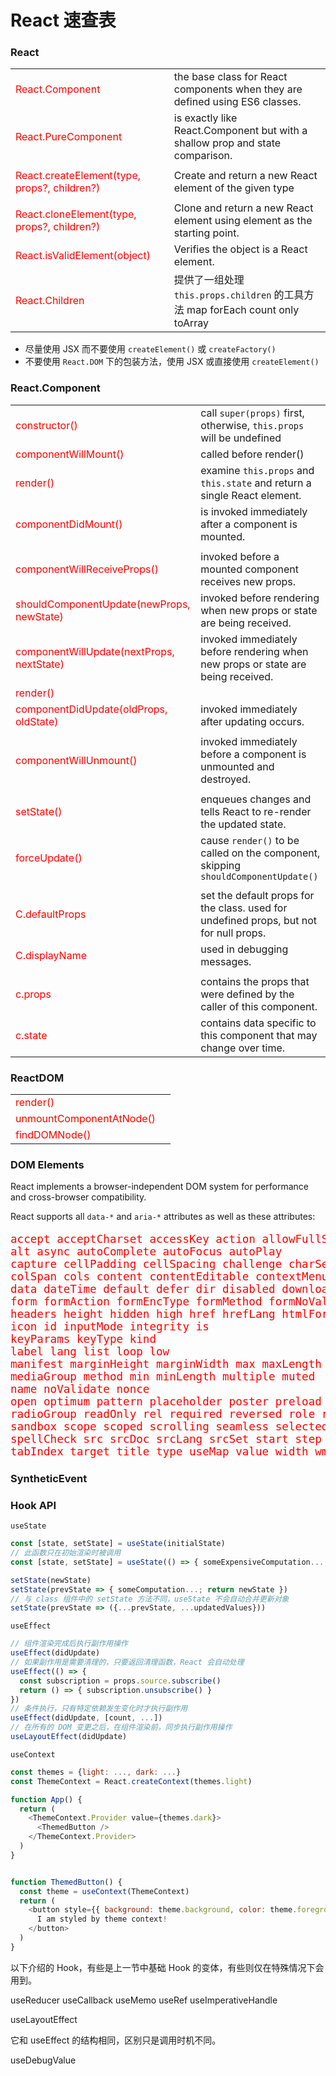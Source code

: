 # React 速查表

### React

|||
|-----------------------|----------------------------------------------------------------------------------------
| React.Component       | the base class for React components when they are defined using ES6 classes.
| React.PureComponent   | is exactly like React.Component but with a shallow prop and state comparison.
|||
| React.createElement(type, props?, children?) | Create and return a new React element of the given type
|||
| React.cloneElement(type, props?, children?)  | Clone and return a new React element using element as the starting point.
| React.isValidElement(object) | Verifies the object is a React element.
| React.Children               | 提供了一组处理 `this.props.children` 的工具方法 map forEach count only toArray

* 尽量使用 JSX 而不要使用 `createElement()` 或 `createFactory()`
* 不要使用 `React.DOM` 下的包装方法，使用 JSX 或直接使用 `createElement()`

### React.Component

|||
|----------------------|-------------------------------------------------------------------------------------------
| constructor()        | call `super(props)` first, otherwise, `this.props` will be undefined
| componentWillMount() | called before render()
| render()             | examine `this.props` and `this.state` and return a single React element.
| componentDidMount()  | is invoked immediately after a component is mounted.
|||
| componentWillReceiveProps() | invoked before a mounted component receives new props. 
| shouldComponentUpdate(newProps, newState) | invoked before rendering when new props or state are being received.
| componentWillUpdate(nextProps, nextState) | invoked immediately before rendering when new props or state are being received.
| render()                    | |
| componentDidUpdate(oldProps, oldState)        | invoked immediately after updating occurs.
|||
| componentWillUnmount() | invoked immediately before a component is unmounted and destroyed.
|||
| setState()    | enqueues changes and tells React to re-render the updated state.
| forceUpdate() | cause `render()` to be called on the component, skipping `shouldComponentUpdate()`
|||
| C.defaultProps  | set the default props for the class. used for undefined props, but not for null props.
| C.displayName   | used in debugging messages.
|||
| c.props  | contains the props that were defined by the caller of this component.
| c.state  | contains data specific to this component that may change over time.

### ReactDOM

|||
|--------------------------|-------------------------------------------------------------------------------------------
| render()                 | 
| unmountComponentAtNode() | 
| findDOMNode()            | 

### DOM Elements

React implements a browser-independent DOM system for performance and cross-browser compatibility.

React supports all `data-*` and `aria-*` attributes as well as these attributes:

<pre style="font-size: 1.1rem; color: red;">
accept acceptCharset accessKey action allowFullScreen allowTransparency
alt async autoComplete autoFocus autoPlay
capture cellPadding cellSpacing challenge charSet checked cite classID className
colSpan cols content contentEditable contextMenu controls coords crossOrigin
data dateTime default defer dir disabled download draggable encType
form formAction formEncType formMethod formNoValidate formTarget frameBorder
headers height hidden high href hrefLang htmlFor httpEquiv
icon id inputMode integrity is
keyParams keyType kind
label lang list loop low
manifest marginHeight marginWidth max maxLength media
mediaGroup method min minLength multiple muted
name noValidate nonce
open optimum pattern placeholder poster preload profile
radioGroup readOnly rel required reversed role rowSpan rows
sandbox scope scoped scrolling seamless selected shape size sizes span
spellCheck src srcDoc srcLang srcSet start step style summary
tabIndex target title type useMap value width wmode wrap
</pre>

### SyntheticEvent



### Hook API

`useState`

```js
const [state, setState] = useState(initialState)
// 此函数只在初始渲染时被调用
const [state, setState] = useState(() => { someExpensiveComputation...; return initialState })

setState(newState)
setState(prevState => { someComputation...; return newState })
// 与 class 组件中的 setState 方法不同，useState 不会自动合并更新对象
setState(prevState => ({...prevState, ...updatedValues}))
```

`useEffect`

```js
// 组件渲染完成后执行副作用操作
useEffect(didUpdate)
// 如果副作用是需要清理的，只要返回清理函数，React 会自动处理
useEffect(() => {
  const subscription = props.source.subscribe()
  return () => { subscription.unsubscribe() }
})
// 条件执行，只有特定依赖发生变化时才执行副作用
useEffect(didUpdate, [count, ...])
// 在所有的 DOM 变更之后，在组件渲染前，同步执行副作用操作
useLayoutEffect(didUpdate)
```

`useContext`

```js
const themes = {light: ..., dark: ...}
const ThemeContext = React.createContext(themes.light)

function App() {
  return (
    <ThemeContext.Provider value={themes.dark}>
      <ThemedButton />
    </ThemeContext.Provider>
  )
}


function ThemedButton() {
  const theme = useContext(ThemeContext)
  return (
    <button style={{ background: theme.background, color: theme.foreground }}>
      I am styled by theme context!
    </button>
  )
}
```

以下介绍的 Hook，有些是上一节中基础 Hook 的变体，有些则仅在特殊情况下会用到。


useReducer
useCallback
useMemo
useRef
useImperativeHandle


useLayoutEffect

它和 useEffect 的结构相同，区别只是调用时机不同。


useDebugValue




<style>
  td:first-child { color: red; }
  i { color: gray; }
</style>
<script>
(function() {
  var list = document.querySelectorAll('td:first-child');
  var reg=/\((.*?)\)/;
  for (var i = list.length; i--;) {
    list[i].innerHTML = list[i].innerHTML.replace(reg, '(<i>$1</i>)');
  }
})();
</script>
